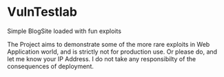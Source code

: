 # VulnTestlab
Simple BlogSite loaded with fun exploits

The Project aims to demonstrate some of the more rare exploits in Web Application world, and is strictly not for production use. Or please do, and let me know your IP Address. I do not take any responsibilty of the consequences of deployment.
